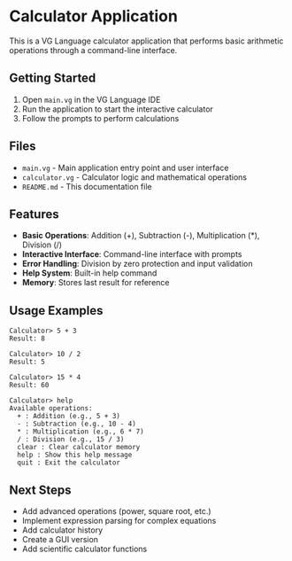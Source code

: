 # Calculator Application

This is a VG Language calculator application that performs basic arithmetic operations through a command-line interface.

## Getting Started

1. Open `main.vg` in the VG Language IDE
2. Run the application to start the interactive calculator
3. Follow the prompts to perform calculations

## Files

- `main.vg` - Main application entry point and user interface
- `calculator.vg` - Calculator logic and mathematical operations
- `README.md` - This documentation file

## Features

- **Basic Operations**: Addition (+), Subtraction (-), Multiplication (*), Division (/)
- **Interactive Interface**: Command-line interface with prompts
- **Error Handling**: Division by zero protection and input validation
- **Help System**: Built-in help command
- **Memory**: Stores last result for reference

## Usage Examples

```
Calculator> 5 + 3
Result: 8

Calculator> 10 / 2
Result: 5

Calculator> 15 * 4
Result: 60

Calculator> help
Available operations:
  + : Addition (e.g., 5 + 3)
  - : Subtraction (e.g., 10 - 4)
  * : Multiplication (e.g., 6 * 7)
  / : Division (e.g., 15 / 3)
  clear : Clear calculator memory
  help : Show this help message
  quit : Exit the calculator
```

## Next Steps

- Add advanced operations (power, square root, etc.)
- Implement expression parsing for complex equations
- Add calculator history
- Create a GUI version
- Add scientific calculator functions
